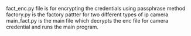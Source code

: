 fact_enc.py file is for encrypting the credentials using passphrase method
factory.py is the factory pattter for two different types of ip camera
main_fact.py is the main file which decrypts the enc file for camera credential and runs the main program.
